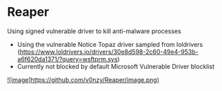 # Reaper
Using signed vulnerable driver to kill anti-malware processes

* Using the vulnerable Notice Topaz driver sampled from loldrivers (https://www.loldrivers.io/drivers/30e8d598-2c60-49e4-953b-a6f620da1371/?query=wsftprm.sys)
* Currently not blocked by default Microsoft Vulnerable Driver blocklist

[![image]https://github.com/v0nzy/Reaper/image.png)](https://github.com/v0nzy/Reaper/blob/main/image.png)
